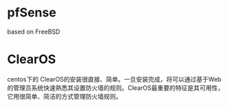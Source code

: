 # pfSense
based on FreeBSD

# ClearOS
centos下的
ClearOS的安装很直接、简单。一旦安装完成，将可以通过基于Web的管理员系统快速熟悉其设置防火墙的规则。ClearOS最重要的特征是其可用性，它用很简单、简洁的方式管理防火墙规则。
